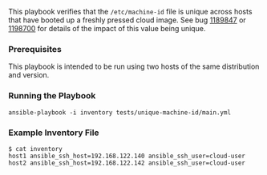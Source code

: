 This playbook verifies that the `/etc/machine-id` file is unique across
hosts that have booted up a freshly pressed cloud image.  See bug
[1189847](https://bugzilla.redhat.com/show_bug.cgi?id=1189847) or
[1198700](https://bugzilla.redhat.com/show_bug.cgi?id=1198700) for details
of the impact of this value being unique.

### Prerequisites

This playbook is intended to be run using two hosts of the same distribution
and version.

### Running the Playbook

`ansible-playbook -i inventory tests/unique-machine-id/main.yml`

### Example Inventory File

```
$ cat inventory
host1 ansible_ssh_host=192.168.122.140 ansible_ssh_user=cloud-user
host2 ansible_ssh_host=192.168.122.142 ansible_ssh_user=cloud-user
```
